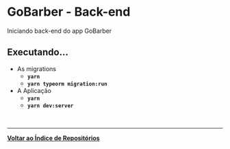 # GoBarber - Back-end
Iniciando back-end do app GoBarber


## Executando...
- As migrations
  * <b>`yarn`
  * `yarn typeorm migration:run`</b>
- A Aplicação
  * <b>`yarn`
  * `yarn dev:server` </b>
  
<br/>

---
<b>[Voltar ao Índice de Repositórios](https://github.com/salescamila/gostack)</b>
